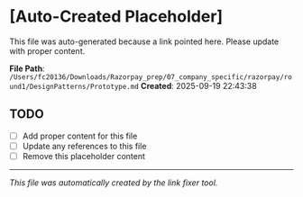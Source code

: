 # [Auto-Created Placeholder]

This file was auto-generated because a link pointed here.
Please update with proper content.

**File Path**: `/Users/fc20136/Downloads/Razorpay_prep/07_company_specific/razorpay/round1/DesignPatterns/Prototype.md`
**Created**: 2025-09-19 22:43:38

## TODO
- [ ] Add proper content for this file
- [ ] Update any references to this file
- [ ] Remove this placeholder content

---
*This file was automatically created by the link fixer tool.*
